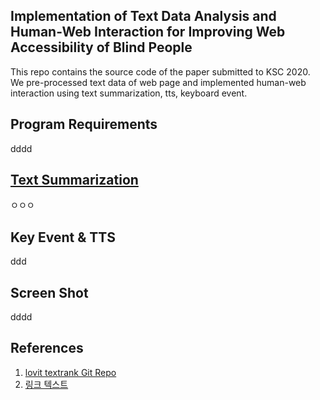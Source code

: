 Implementation of Text Data Analysis and Human-Web Interaction for Improving Web Accessibility of Blind People
-------------
This repo contains the source code of the paper submitted to KSC 2020. We pre-processed text data of web page and implemented human-web interaction using text summarization, tts, keyboard event.


## Program Requirements
dddd

## [Text Summarization](https://namu.wiki/w/%EC%A0%95%EC%B9%98)
ㅇㅇㅇ

## Key Event & TTS
ddd

## Screen Shot
dddd

## References
1. [lovit textrank Git Repo](https://github.com/lovit/textrank/)
2. [링크 텍스트](https://colab.research.google.com/drive/1Xi7VsbFSpxo3--Ejwv4khE7lFzBjx2Ct#scrollTo=6DAcEokJX7CC)

